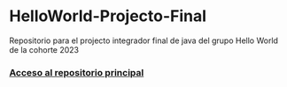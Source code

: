 # HelloWorld-Projecto-Final
Repositorio para el projecto integrador final de java del grupo Hello World de la cohorte 2023

### [Acceso al repositorio principal](https://github.com/CodeStrong2023/HelloWorld)
